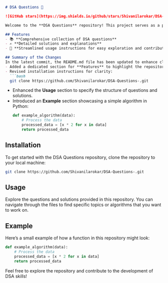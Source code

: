 ```markdown
# DSA Questions 🚀

![GitHub stars](https://img.shields.io/github/stars/Shivanilarokar/DSA-Questions-?style=social) ![Forks](https://img.shields.io/github/forks/Shivanilarokar/DSA-Questions-?style=social)

Welcome to the **DSA Questions** repository! This project serves as a platform for developers and learners to practice and enhance their skills in Data Structures and Algorithms (DSA). This repository is designed to help you improve your understanding of various data structures and algorithms through a collection of questions and solutions.

## Features
- 📚 **Comprehensive collection of DSA questions**
- ✍️ **Detailed solutions and explanations**
- 🔧 **Streamlined usage instructions for easy exploration and contribution**

## Summary of the Changes
In the latest commit, the README.md file has been updated to enhance clarity and user experience. Key changes include:
- Added a dedicated section for **Features** to highlight the repository's strengths.
- Revised installation instructions for clarity:
  ```bash
  git clone https://github.com/Shivanilarokar/DSA-Questions-.git
  ```
- Enhanced the **Usage** section to specify the structure of questions and solutions.
- Introduced an **Example** section showcasing a simple algorithm in Python:
  ```python
  def example_algorithm(data):
      # Process the data
      processed_data = [x * 2 for x in data]
      return processed_data
  ```

## Installation
To get started with the DSA Questions repository, clone the repository to your local machine:
```bash
git clone https://github.com/Shivanilarokar/DSA-Questions-.git
```

## Usage
Explore the questions and solutions provided in this repository. You can navigate through the files to find specific topics or algorithms that you want to work on.

## Example
Here’s a small example of how a function in this repository might look:
```python
def example_algorithm(data):
    # Process the data
    processed_data = [x * 2 for x in data]
    return processed_data
```

Feel free to explore the repository and contribute to the development of DSA skills!
```